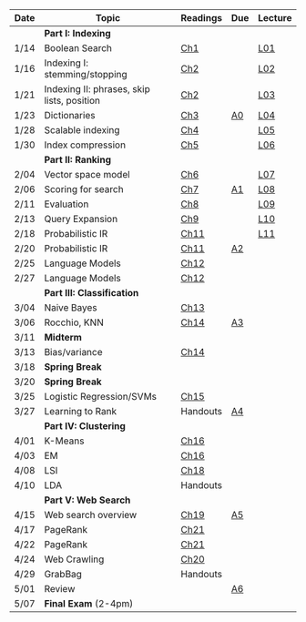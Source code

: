 | Date  | Topic                            | Readings                                               | Due | Lecture |
| ----- |----------------------------------|--------------------------------------------------------|-----|----
||**Part I: Indexing**|
| 1/14  | Boolean Search                   | [Ch1](http://nlp.stanford.edu/IR-book/pdf/01bool.pdf) | |[L01](../lectures/lec01)
| 1/16  | Indexing I: stemming/stopping    | [Ch2](http://nlp.stanford.edu/IR-book/pdf/02voc.pdf)   | |[L02](../lectures/lec02)
| 1/21  | Indexing II: phrases, skip lists, position | [Ch2](http://nlp.stanford.edu/IR-book/pdf/02voc.pdf)   | | [L03](../lectures/lec03)
| 1/23  | Dictionaries                     | [Ch3](http://nlp.stanford.edu/IR-book/pdf/03dict.pdf)  | [A0](../assignments/assignment0) | [L04](../lectures/lec04)
| 1/28  | Scalable indexing             | [Ch4](http://nlp.stanford.edu/IR-book/pdf/04const.pdf) | | [L05](../lectures/lec05)
| 1/30  | Index compression                | [Ch5](http://nlp.stanford.edu/IR-book/pdf/05comp.pdf)  | |  [L06](../lectures/lec06)
|| **Part II: Ranking**  |
| 2/04  | Vector space model               | [Ch6](http://nlp.stanford.edu/IR-book/pdf/06vect.pdf)  | |  [L07](../lectures/lec07)
| 2/06  | Scoring for search               |[Ch7](http://nlp.stanford.edu/IR-book/pdf/07system.pdf)| [A1](../assignments/assignment1) |  [L08](../lectures/lec08) | [A1](../assignments/assignment1) 
| 2/11  | Evaluation                       | [Ch8](http://nlp.stanford.edu/IR-book/pdf/08eval.pdf)  | | [L09](../lectures/lec09)
| 2/13  | Query Expansion                  | [Ch9](http://nlp.stanford.edu/IR-book/pdf/09expand.pdf)| | [L10](../lectures/lec10)
| 2/18  | Probabilistic IR                 | [Ch11](http://nlp.stanford.edu/IR-book/pdf/11prob.pdf) | | [L11](../lectures/lec11)
| 2/20  | Probabilistic IR                 | [Ch11](http://nlp.stanford.edu/IR-book/pdf/11prob.pdf) | [A2](../assignments/assignment2)
| 2/25  | Language Models                  | [Ch12](http://nlp.stanford.edu/IR-book/pdf/12lmodel.pdf) |
| 2/27  | Language Models                  | [Ch12](http://nlp.stanford.edu/IR-book/pdf/12lmodel.pdf) |
|| **Part III: Classification**|
| 3/04  | Naive Bayes                      | [Ch13](http://nlp.stanford.edu/IR-book/pdf/13bayes.pdf)|
| 3/06  | Rocchio, KNN                     | [Ch14](http://nlp.stanford.edu/IR-book/pdf/14vcat.pdf) | [A3](../assignments/assignment3)
| 3/11  | **Midterm**                      |                                                        |
| 3/13  | Bias/variance                    | [Ch14](http://nlp.stanford.edu/IR-book/pdf/14vcat.pdf) |
| 3/18  | **Spring Break**                 |                                                        |
| 3/20  | **Spring Break**                 |                                                        |
| 3/25  | Logistic Regression/SVMs         | [Ch15](http://nlp.stanford.edu/IR-book/pdf/15svm.pdf)  |
| 3/27  | Learning to Rank                 | Handouts                                               | [A4](../assignments/assignment4)
||**Part IV: Clustering**|
| 4/01  | K-Means                          | [Ch16](http://nlp.stanford.edu/IR-book/pdf/16flat.pdf) |
| 4/03  | EM                               | [Ch16](http://nlp.stanford.edu/IR-book/pdf/16flat.pdf) |
| 4/08  | LSI                              | [Ch18](http://nlp.stanford.edu/IR-book/pdf/18lsi.pdf)  |
| 4/10  | LDA                              | Handouts                                               |
||**Part V: Web Search**|
| 4/15  | Web search overview              | [Ch19](http://nlp.stanford.edu/IR-book/pdf/19web.pdf)  | [A5](../assignments/assignment5)
| 4/17  | PageRank                         | [Ch21](http://nlp.stanford.edu/IR-book/pdf/21link.pdf) |
| 4/22  | PageRank                         | [Ch21](http://nlp.stanford.edu/IR-book/pdf/21link.pdf) |
| 4/24  | Web Crawling                     | [Ch20](http://nlp.stanford.edu/IR-book/pdf/20crawl.pdf)|
| 4/29  | GrabBag                          | Handouts                                               |
| 5/01  | Review                           |                                                        | [A6](../assignments/assignment6)
| 5/07  | **Final Exam** (2-4pm)           |                                                        |
